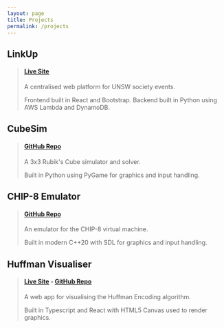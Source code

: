 ```yaml
---
layout: page
title: Projects
permalink: /projects
---
```


## LinkUp
> #### [Live Site](https://linkupevents.com.au)  
> A centralised web platform for UNSW society events.
>
> Frontend built in React and Bootstrap. Backend built in Python using AWS Lambda and DynamoDB.  

## CubeSim
> #### [GitHub Repo](https://github.com/V-Wong/CubeSim)
> A 3x3 Rubik's Cube simulator and solver.
>
> Built in Python using PyGame for graphics and input handling.

## CHIP-8 Emulator
> #### [GitHub Repo](https://github.com/V-Wong/chip8)
> An emulator for the CHIP-8 virtual machine.
>
> Built in modern C++20 with SDL for graphics and input handling.

## Huffman Visualiser
> #### [Live Site](https://vwong.dev/Huffman-Encoding) - [GitHub Repo](https://github.com/V-Wong/Huffman-Encoding)
> A web app for visualising the Huffman Encoding algorithm.
>
> Built in Typescript and React with HTML5 Canvas used to render graphics.